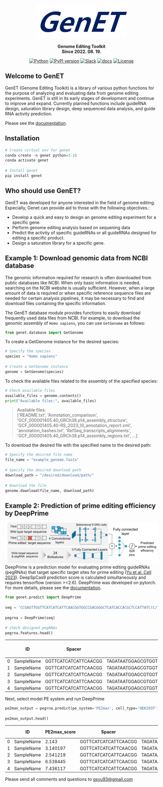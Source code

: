 <div align="center">
  
  <img src="https://github.com/Goosang-Yu/genet/blob/main/docs/en/assets/images/logo.png?raw=true" width="300"/>

**Genome Editing Toolkit** </br>
**Since 2022. 08. 19.** </br>

[![Python](https://img.shields.io/badge/Python-3.9%20%7C%203.10-blue)](https://badge.fury.io/py/genet) 
[![PyPI version](https://badge.fury.io/py/genet.svg)](https://badge.fury.io/py/genet) 
[![Slack](https://img.shields.io/badge/slack-chat-blueviolet.svg?logo=slack)](https://genethq.slack.com/archives/C04DP727E4E)
[![docs](https://img.shields.io/badge/Docs-Tutorials-blue)](https://goosang-yu.github.io/genet/getting_started/)
[![License](https://img.shields.io/pypi/l/ansicolortags.svg)](https://img.shields.io/pypi/l/ansicolortags.svg) 


<div align="left">

## Welcome to GenET
GenET (Genome Editing Toolkit) is a library of various python functions for the purpose of analyzing and evaluating data from genome editing experiments. GenET is still in its early stages of development and continue to improve and expand. Currently planned functions include guideRNA design, saturation library design, deep sequenced data analysis, and guide RNA activity prediction.

Please see the [documentation](https://goosang-yu.github.io/genet/).


## Installation
```python
# Create virtual env for genet
conda create -n genet python=3.10
conda activate genet

# Install genet
pip install genet
```

## Who should use GenET?
GenET was developed for anyone interested in the field of genome editing. Especially, Genet can provide aid to those with the following objectives.: <br />

- Develop a quick and easy to design an genome editing experiment for a specific gene.
- Perform genome editing analysis based on sequening data
- Predict the activtiy of specific guideRNAs or all guideRNAs designed for editing a specific product.
- Design a saturation library for a specific gene.



## Example 1: Download genomic data from NCBI database

The genomic information required for research is often downloaded from public databases like NCBI. When only basic information is needed, searching on the NCBI website is usually sufficient. However, when a large amount of data is required or when specific reference sequence files are needed for certain analysis pipelines, it may be necessary to find and download files containing the specific information.

The GenET database module provides functions to easily download frequently used data files from NCBI. For example, to download the genomic assembly of `Homo sapiens`, you can use `GetGenome` as follows:

```python 
from genet.database import GetGenome
```

To create a GetGenome instance for the desired species:
```python
# Specify the species
species = "Homo sapiens"

# Create a GetGenome instance
genome = GetGenome(species)
```

To check the available files related to the assembly of the specified species:
```python
# Check available files
available_files = genome.contents()
print("Available files:", available_files)
```

> Available files:    
  ['README.txt',
 'Annotation_comparison',
 'GCF_000001405.40_GRCh38.p14_assembly_structure',
 'GCF_000001405.40-RS_2023_10_annotation_report.xml',
 'annotation_hashes.txt',
 'RefSeq_transcripts_alignments',
 'GCF_000001405.40_GRCh38.p14_assembly_regions.txt',
 ...]

To download the desired file with the specified name to the desired path:
```python
# Specify the desired file name
file_name = "example_genome.fasta"

# Specify the desired download path
download_path = "/desired/download/path/"

# Download the file
genome.download(file_name, download_path)
```


## Example 2: Prediction of prime editing efficiency by DeepPrime
![](docs/en/assets/contents/en_1_4_1_DeepPrime_architecture.svg)
DeepPrime is a prediction model for evaluating prime editing guideRNAs (pegRNAs) that target specific target sites for prime editing ([Yu et al. Cell 2023](https://doi.org/10.1016/j.cell.2023.03.034)). DeepSpCas9 prediction score is calculated simultaneously and requires tensorflow (version >=2.6). DeepPrime was developed on pytorch. For more details, please see the [documentation](https://goosang-yu.github.io/genet/).

```python 
from genet.predict import DeepPrime

seq = 'CCGAGTTGGTTCATCATCATTCAACGGTGGCCGACGGGCTCATCACCACGCTCCATTATC(C/T)AGCCCCAAAGCGCAACAAGCCCACTGTCTATGGTGTGTCCCCCAACTACGACAAGTGGGA'

pegrna = DeepPrime(seq)

# check designed pegRNAs
pegrna.features.head()
```

|   | ID         | Spacer               | RT-PBS                                            | PBS_len | RTT_len | RT-PBS_len | Edit_pos | Edit_len | RHA_len | Target                                            | ... | deltaTm_Tm4-Tm2 | GC_count_PBS | GC_count_RTT | GC_count_RT-PBS | GC_contents_PBS | GC_contents_RTT | GC_contents_RT-PBS | MFE_RT-PBS-polyT | MFE_Spacer | DeepSpCas9_score |
| - | ---------- | -------------------- | ------------------------------------------------- | ------- | ------- | ---------- | -------- | -------- | ------- | ------------------------------------------------- | --- | --------------- | ------------ | ------------ | --------------- | --------------- | --------------- | ------------------ | ---------------- | ---------- | ---------------- |
| 0 | SampleName | GGTTCATCATCATTCAACGG | TAGATAATGGAGCGTGGTGATGAGCCCGTCGGCCACCGTTGAATG     | 7       | 38      | 45         | 37       | 1        | 1       | AGTTGGTTCATCATCATTCAACGGTGGCCGACGGGCTCATCACCAC... | ... | \-510.285       | 2            | 23           | 25              | 28.57143        | 60.52632        | 55.55556           | \-12.7           | 0          | 76.43662         |
| 1 | SampleName | GGTTCATCATCATTCAACGG | TAGATAATGGAGCGTGGTGATGAGCCCGTCGGCCACCGTTGAATGA    | 8       | 38      | 46         | 37       | 1        | 1       | AGTTGGTTCATCATCATTCAACGGTGGCCGACGGGCTCATCACCAC... | ... | \-510.285       | 2            | 23           | 25              | 25              | 60.52632        | 54.34783           | \-11.4           | 0          | 76.43662         |
| 2 | SampleName | GGTTCATCATCATTCAACGG | TAGATAATGGAGCGTGGTGATGAGCCCGTCGGCCACCGTTGAATGAT   | 9       | 38      | 47         | 37       | 1        | 1       | AGTTGGTTCATCATCATTCAACGGTGGCCGACGGGCTCATCACCAC... | ... | \-510.285       | 2            | 23           | 25              | 22.22222        | 60.52632        | 53.19149           | \-11.4           | 0          | 76.43662         |
| 3 | SampleName | GGTTCATCATCATTCAACGG | TAGATAATGGAGCGTGGTGATGAGCCCGTCGGCCACCGTTGAATGATG  | 10      | 38      | 48         | 37       | 1        | 1       | AGTTGGTTCATCATCATTCAACGGTGGCCGACGGGCTCATCACCAC... | ... | \-510.285       | 3            | 23           | 26              | 30              | 60.52632        | 54.16667           | \-11.2           | 0          | 76.43662         |
| 4 | SampleName | GGTTCATCATCATTCAACGG | TAGATAATGGAGCGTGGTGATGAGCCCGTCGGCCACCGTTGAATGATGA | 11      | 38      | 49         | 37       | 1        | 1       | AGTTGGTTCATCATCATTCAACGGTGGCCGACGGGCTCATCACCAC... | ... | \-510.285       | 3            | 23           | 26              | 27.27273        | 60.52632        | 53.06122           | \-11.2           | 0          | 76.43662         |


Next, select model PE system and run DeepPrime
```python 
pe2max_output = pegrna.predict(pe_system='PE2max', cell_type='HEK293T')

pe2max_output.head()
```

|   | ID         | PE2max_score | Spacer               | RT-PBS                                            | PBS_len | RTT_len | RT-PBS_len | Edit_pos | Edit_len | RHA_len | Target                                            |
| - | ---------- | ------------ | -------------------- | ------------------------------------------------- | ------- | ------- | ---------- | -------- | -------- | ------- | ------------------------------------------------- |
| 0 | SampleName | 2.143        | GGTTCATCATCATTCAACGG | TAGATAATGGAGCGTGGTGATGAGCCCGTCGGCCACCGTTGAATG     | 7       | 38      | 45         | 37       | 1        | 1       | AGTTGGTTCATCATCATTCAACGGTGGCCGACGGGCTCATCACCAC... |
| 1 | SampleName | 3.140197     | GGTTCATCATCATTCAACGG | TAGATAATGGAGCGTGGTGATGAGCCCGTCGGCCACCGTTGAATGA    | 8       | 38      | 46         | 37       | 1        | 1       | AGTTGGTTCATCATCATTCAACGGTGGCCGACGGGCTCATCACCAC... |
| 2 | SampleName | 2.541219     | GGTTCATCATCATTCAACGG | TAGATAATGGAGCGTGGTGATGAGCCCGTCGGCCACCGTTGAATGAT   | 9       | 38      | 47         | 37       | 1        | 1       | AGTTGGTTCATCATCATTCAACGGTGGCCGACGGGCTCATCACCAC... |
| 3 | SampleName | 6.538445     | GGTTCATCATCATTCAACGG | TAGATAATGGAGCGTGGTGATGAGCCCGTCGGCCACCGTTGAATGATG  | 10      | 38      | 48         | 37       | 1        | 1       | AGTTGGTTCATCATCATTCAACGGTGGCCGACGGGCTCATCACCAC... |
| 4 | SampleName | 7.436117     | GGTTCATCATCATTCAACGG | TAGATAATGGAGCGTGGTGATGAGCCCGTCGGCCACCGTTGAATGATGA | 11      | 38      | 49         | 37       | 1        | 1       | AGTTGGTTCATCATCATTCAACGGTGGCCGACGGGCTCATCACCAC... |


Please send all comments and questions to gsyu93@gmail.com
